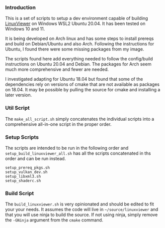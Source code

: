 ### Introduction

This is a set of scripts to setup a dev environment capable of building
[LinuxViewer](https://github.com/CarloWood/linuxviewer) on Windows WSL2
Ubuntu 20.04. It has been tested on Windows 10 and 11.

It is being developed on Arch linux and has some steps to install prereqs
and build on Debian/Ubuntu and also Arch. Following the instructions for
Ubuntu, I found there were some missing packages from my image.

The scripts found here add everything needed to follow the config/build
instructions on Ubuntu 20.04 and Debian. The packages for Arch seem
much more comprehensive and fewer are needed.

I investigated adapting for Ubuntu 18.04 but found that some of the
dependencies rely on versions of cmake that are not available as packages
on 18.04. It may be possible by pulling the source for cmake and installing
a later version.

### Util Script

The `make_all_script.sh` simply concatenates the individual scripts into
a comprehensive all-in-one script in the proper order.

### Setup Scripts

The scripts are intended to be run in the following order and
`setup_build_linuxviewer_all.sh` has all the scripts concatenated in ths order
and can be run instead.

    setup_prereq_pkgs.sh
    setup_vulkan_dev.sh
    setup_libxml3.sh
    setup_shaderc.sh

### Build Script

The `build_linuxviewer.sh` is very opinionated and should be edited to fit your
your needs. It assumes the code will live in `~/source/linuxviewer` and that
you will use ninja to build the source. If not using ninja, simply remove the
`-GNinja` argument from the `cmake` command.
